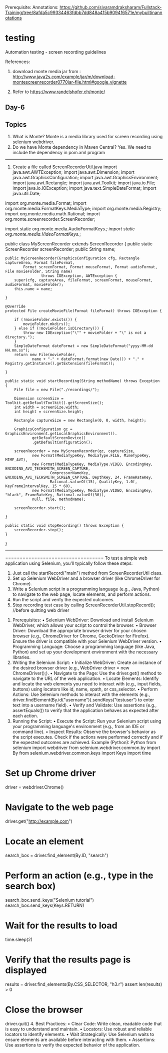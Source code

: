 Prerequisite: Annotations: https://github.com/sivaramdraksharam/Fullstack-Training/tree/8afda5c99334463fdbb7dd848a415b9094f6571e/mybuiltinannotations
# testing
Automation testing - screen recording guidelines

References:
1) download monte media jar from :
http://www.java2s.com/example/jar/m/download-montescreenrecorder0770jar-file.html#google_vignette

2) Refer to
   https://www.randelshofer.ch/monte/

Day-6
------
Topics
------
1. What is Monte? Monte is a media library used for screen recording using selenium webdriver.
2. Do we have Monte dependency in Maven Central? Yes. We need to include the dependency in pom.xml
program
------
1. Create a file called ScreenRecorderUtil.java
   import java.awt.AWTException;
import java.awt.Dimension;
import java.awt.GraphicsConfiguration;
import java.awt.GraphicsEnvironment;
import java.awt.Rectangle;
import java.awt.Toolkit;
import java.io.File;
import java.io.IOException;
import java.text.SimpleDateFormat;
import java.util.Date;

import org.monte.media.Format;
import org.monte.media.FormatKeys.MediaType;
import org.monte.media.Registry;
import org.monte.media.math.Rational;
import org.monte.screenrecorder.ScreenRecorder;

import static org.monte.media.AudioFormatKeys.*;
import static org.monte.media.VideoFormatKeys.*;

public class MyScreenRecorder extends ScreenRecorder {
	public static ScreenRecorder screenRecorder;
	public String name;

	public MyScreenRecorder(GraphicsConfiguration cfg, Rectangle captureArea, Format fileFormat,
			Format screenFormat, Format mouseFormat, Format audioFormat, File movieFolder, String name)
					throws IOException, AWTException {
		super(cfg, captureArea, fileFormat, screenFormat, mouseFormat, audioFormat, movieFolder);
		this.name = name;

	}

	@Override
	protected File createMovieFile(Format fileFormat) throws IOException {

		if (!movieFolder.exists()) {
			movieFolder.mkdirs();
		} else if (!movieFolder.isDirectory()) {
			throw new IOException("\"" + movieFolder + "\" is not a directory.");
		}
		SimpleDateFormat dateFormat = new SimpleDateFormat("yyyy-MM-dd HH.mm.ss");
		return new File(movieFolder,
				name + "-" + dateFormat.format(new Date()) + "." + Registry.getInstance().getExtension(fileFormat));

	}

	public static void startRecording(String methodName) throws Exception {
		File file = new File("./recordings/");

		Dimension screenSize = Toolkit.getDefaultToolkit().getScreenSize();
		int width = screenSize.width;
		int height = screenSize.height;

		Rectangle captureSize = new Rectangle(0, 0, width, height);

		GraphicsConfiguration gc = GraphicsEnvironment.getLocalGraphicsEnvironment().
				getDefaultScreenDevice()
				.getDefaultConfiguration();

		screenRecorder = new MyScreenRecorder(gc, captureSize,
				new Format(MediaTypeKey, MediaType.FILE, MimeTypeKey, MIME_AVI),
				new Format(MediaTypeKey, MediaType.VIDEO, EncodingKey, ENCODING_AVI_TECHSMITH_SCREEN_CAPTURE,
						CompressorNameKey, ENCODING_AVI_TECHSMITH_SCREEN_CAPTURE, DepthKey, 24, FrameRateKey,
						Rational.valueOf(15), QualityKey, 1.0f, KeyFrameIntervalKey, 15 * 60),
				new Format(MediaTypeKey, MediaType.VIDEO, EncodingKey, "black", FrameRateKey, Rational.valueOf(30)),
				null, file, methodName);
		
		screenRecorder.start();

	}

	public static void stopRecording() throws Exception {
		screenRecorder.stop();
	}

}



----------------------------------
==================================
To test a simple web application using Selenium, you'll typically follow these steps:
1) Just call the startRecord("main") method from ScreenRecorderUtil class.
2) Set up Selenium WebDriver and a browser driver (like ChromeDriver for Chrome). 
3) Write a Selenium script in a programming language (e.g., Java, Python) to navigate to the web page, locate elements, and perform actions.
4) Run the script and verify the expected outcomes.
5) Stop recording test case by calling ScreenRecorderUtil.stopRecord(); //before quitting web driver
   
1. Prerequisites:
•	Selenium WebDriver:
Download and install Selenium WebDriver, which allows your script to control the browser. 
•	Browser Driver:
Download the appropriate browser driver for your chosen browser (e.g., ChromeDriver for Chrome, GeckoDriver for Firefox). Ensure the driver is compatible with your Selenium WebDriver version. 
•	Programming Language:
Choose a programming language (like Java, Python) and set up your development environment with the necessary libraries. 
2. Writing the Selenium Script:
•	Initialize WebDriver:
Create an instance of the desired browser driver (e.g., WebDriver driver = new ChromeDriver();).
•	Navigate to the Page:
Use the driver.get() method to navigate to the URL of the web application.
•	Locate Elements:
Identify and locate the web elements you need to interact with (e.g., input fields, buttons) using locators like id, name, xpath, or css_selector.
•	Perform Actions:
Use Selenium methods to interact with the elements (e.g., driver.findElement(By.id("username")).sendKeys("testuser") to enter text into a username field).
•	Verify and Validate:
Use assertions (e.g., assertEquals()) to verify that the application behaves as expected after each action. 
3. Running the Script:
•	Execute the Script:
Run your Selenium script using your programming language's environment (e.g., from an IDE or command line).
•	Inspect Results:
Observe the browser's behavior as the script executes. Check if the actions were performed correctly and if the expected outcomes are achieved. 
Example (Python):
Python
from selenium import webdriver
from selenium.webdriver.common.by import By
from selenium.webdriver.common.keys import Keys
import time
# Set up Chrome driver
driver = webdriver.Chrome()

# Navigate to the web page
driver.get("http://example.com")

# Locate an element
search_box = driver.find_element(By.ID, "search")

# Perform an action (e.g., type in the search box)
search_box.send_keys("Selenium tutorial")
search_box.send_keys(Keys.RETURN)

# Wait for the results to load
time.sleep(2)

# Verify that the results page is displayed
results = driver.find_elements(By.CSS_SELECTOR, "h3.r")
assert len(results) > 0

# Close the browser
driver.quit()
4. Best Practices:
•	Clear Code: Write clean, readable code that is easy to understand and maintain.
•	Locators: Use robust and reliable locators to identify elements.
•	Wait Strategically: Use Selenium waits to ensure elements are available before interacting with them.
•	Assertions: Use assertions to verify the expected behavior of the application. 




